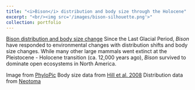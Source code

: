 ```yaml
---
title: "<i>Bison</i> distribution and body size through the Holocene"
excerpt: "<br/><img src='/images/bison-silhouette.png'>"
collection: portfolio
---
```


[Bison distribution and body size change](NABisonHolocene_v2.2.gif)
Since the Last Glacial Period, _Bison_ have responded to environmental changes with distribution shifts and body size changes. While many other large mammals went extinct at the Pleistocene - Holocene transition (ca. 12,000 years ago), _Bison_ survived to dominate open ecosystems in North America.

Image from [PhyloPic](http://phylopic.org/)
Body size data from [Hill et al. 2008](https://www.sciencedirect.com/science/article/pii/S0277379108001571?via%3Dihub)
Distribution data from [Neotoma](https://www.neotomadb.org/)
